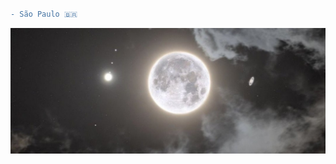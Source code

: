 
#                                                                    



```diff
- São Paulo 🇧🇷
```
![preview](moon.png)











 
